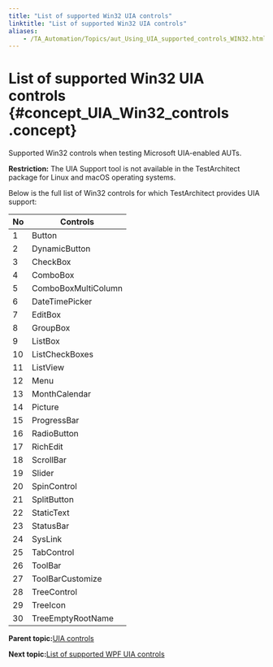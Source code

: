 ```yaml
--- 
title: "List of supported Win32 UIA controls"
linktitle: "List of supported Win32 UIA controls"
aliases: 
    - /TA_Automation/Topics/aut_Using_UIA_supported_controls_WIN32.html
---
```

# List of supported Win32 UIA controls {#concept_UIA_Win32_controls .concept}

Supported Win32 controls when testing Microsoft UIA-enabled AUTs.

**Restriction:** The UIA Support tool is not available in the TestArchitect package for Linux and macOS operating systems.

Below is the full list of Win32 controls for which TestArchitect provides UIA support:

|No|Controls|
|--|--------|
|1|Button|
|2|DynamicButton|
|3|CheckBox|
|4|ComboBox|
|5|ComboBoxMultiColumn|
|6|DateTimePicker|
|7|EditBox|
|8|GroupBox|
|9|ListBox|
|10|ListCheckBoxes|
|11|ListView|
|12|Menu|
|13|MonthCalendar|
|14|Picture|
|15|ProgressBar|
|16|RadioButton|
|17|RichEdit|
|18|ScrollBar|
|19|Slider|
|20|SpinControl|
|21|SplitButton|
|22|StaticText|
|23|StatusBar|
|24|SysLink|
|25|TabControl|
|26|ToolBar|
|27|ToolBarCustomize|
|28|TreeControl|
|29|TreeIcon|
|30|TreeEmptyRootName|

**Parent topic:**[UIA controls](../../TA_Automation/Topics/aut_UIA_controls.html)

**Next topic:**[List of supported WPF UIA controls](../../TA_Automation/Topics/aut_Using_UIA_supported_controls_WPF.html)

